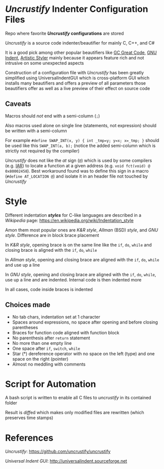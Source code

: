 # *Uncrustify* Indenter Configuration Files

Repo where favorite ***Uncrustify* configurations** are stored

*Uncrustify* is a source code indenter/beautifier for mainly C, C++, and C#

It is a good pick among other popular beautifiers like [GC Great Code](https://sourceforge.net/projects/gcgreatcode), [GNU Indent](https://www.gnu.org/software/indent), [Artistic Styler](http://astyle.sourceforge.net) mainly because it appears feature rich and not intrusive on some unexpected aspects

Construction of a configuration file with *Uncrustify* has been greatly simplified using UniversalIndentGUI which is cross-platform GUI which installs many beautifiers and offers a preview of all parameters those beautifiers offer as well as a live preview of their effect on source code

## Caveats

Macros should *not* end with a semi-column (`;`)

Also macros used alone on single line (statements, not expression) should be written with a semi-column

For example `#define SWAP_INT(x, y) { int _tmp=y; y=x; x=_tmp; }` should be used like this `SWAP_INT(a, b);` (notice the added semi-column which is strictly not required by the compiler)

*Uncrustify* does not like the *at* sign (`@`) which is used by some compilers (e.g. [IAR](https://www.iar.com)) to locate a function at a given address (e.g. `void fct(void) @ 0x80002458`). Best workaround found was to define this sign in a macro (`#define AT_LOCATION @`) and isolate it in an header file not touched by *Uncrustify*

# Style

Different indentation ***styles*** for C-like languages are described in a *Wikipedia* page: https://en.wikipedia.org/wiki/Indentation_style

Amon them most popular ones are *K&R style*, *Allman* (BSD) *style*, and *GNU style*. Difference are in block brace placement

In *K&R style*, opening brace is on the same line like the `if`, `do`, `while` and closing brace is aligned with the `if`, `do`, `while`

In *Allman style*, opening and closing brace are aligned with the `if`, `do`, `while` and use up a line

In *GNU style*, opening and closing brace are aligned with the `if`, `do`, `while`, use up a line and are indented. Internal code is then indented more

In all cases, code inside braces is indented

## Choices made

- No tab chars, indentation set at 1 character
- Spaces around expressions, no space after opening and before closing parentheses
- Braces for function code aligned with function block
- No parenthesis after `return` statement
- No more than one empty line
- One space after `if`, `switch`, `while`
- Star (*) dereference operator with no space on the left (type) and one space on the right (pointer)
- Almost no meddling with comments

# Script for Automation

A bash script is written to enable all C files to *uncrustify* in its contained folder

Result is *diff*ed which makes only modified files are rewritten (which preserves time stamps)

# References

*Uncrustify*: https://github.com/uncrustify/uncrustify

*Universal Indent GUI*: http://universalindent.sourceforge.net